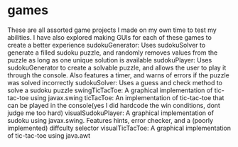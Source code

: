 # games
These are all assorted game projects I made on my own time to test my abilities. I have also explored making GUIs for each of these games to create a better experience
sudokuGenerator: Uses sudokuSolver to generate a filled sudoku puzzle, and randomly removes values from the puzzle as long as one unique solution is available
sudokuPlayer: Uses sudokuGenerator to create a solvable puzzle, and allows the user to play it through the console. Also features a timer, and warns of errors if the puzzle was solved incorrectly
sudokuSolver: Uses a guess and check method to solve a sudoku puzzle
swingTicTacToe: A graphical implementation of tic-tac-toe using javax.swing
ticTacToe: An implementation of tic-tac-toe that can be played in the console(yes I did hardcode the win conditions, dont judge me too hard)
visualSudokuPlayer: A graphical implementation of sudoku using javax.swing. Features hints, error checker, and a (poorly implemented) diffculty selector
visualTicTacToe: A graphical implementation of tic-tac-toe using java.awt
